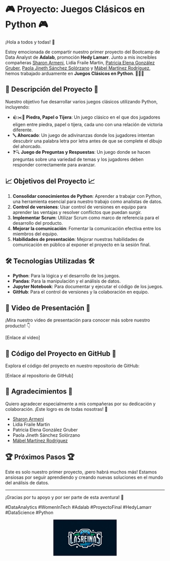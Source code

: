 # 🎮 **Proyecto: Juegos Clásicos en Python** 🎮

¡Hola a todos y todas! 👋

Estoy emocionada de compartir nuestro primer proyecto del Bootcamp de Data Analyst de **Adalab**, promoción **Hedy Lamarr**. Junto a mis increíbles compañeras [Sharon Armeni](https://www.linkedin.com/in/sharon-armeni/), Lidia Fraile Martin, [Patricia Elena González Gruber](https://www.linkedin.com/in/patricia-gonzalez-gruber/), [Paola Jineth Sánchez Solórzano](https://www.linkedin.com/in/paola-s%C3%A1nchez-sol%C3%B3rzano-5a05751b4/) y [Mábel Martínez Rodríguez](https://www.linkedin.com/in/mabelmr), hemos trabajado arduamente en **Juegos Clásicos en Python**. 💪👩‍💻

## 🌟 **Descripción del Proyecto** 🌟

Nuestro objetivo fue desarrollar varios juegos clásicos utilizando Python, incluyendo:

- 🪨✂️📄 **Piedra, Papel o Tijera**: Un juego clásico en el que dos jugadores eligen entre piedra, papel o tijera, cada uno con una relación de victoria diferente.
- 🔤 **Ahorcado**: Un juego de adivinanzas donde los jugadores intentan descubrir una palabra letra por letra antes de que se complete el dibujo del ahorcado.
- ❓🔍 **Juego de Preguntas y Respuestas**: Un juego donde se hacen preguntas sobre una variedad de temas y los jugadores deben responder correctamente para avanzar.

## 📈 **Objetivos del Proyecto** 📈

1. **Consolidar conocimientos de Python**: Aprender a trabajar con Python, una herramienta esencial para nuestro trabajo como analistas de datos.
2. **Control de versiones**: Usar control de versiones en equipo para aprender las ventajas y resolver conflictos que puedan surgir.
3. **Implementar Scrum**: Utilizar Scrum como marco de referencia para el desarrollo del producto.
4. **Mejorar la comunicación**: Fomentar la comunicación efectiva entre los miembros del equipo.
5. **Habilidades de presentación**: Mejorar nuestras habilidades de comunicación en público al exponer el proyecto en la sesión final.

## 🛠️ **Tecnologías Utilizadas** 🛠️

- **Python**: Para la lógica y el desarrollo de los juegos.
- **Pandas**: Para la manipulación y el análisis de datos.
- **Jupyter Notebook**: Para documentar y ejecutar el código de los juegos.
- **GitHub**: Para el control de versiones y la colaboración en equipo.

## 🎥 **Video de Presentación** 🎥

¡Mira nuestro video de presentación para conocer más sobre nuestro producto! 👇

[Enlace al video]

## 📂 **Código del Proyecto en GitHub** 📂

Explora el código del proyecto en nuestro repositorio de GitHub:

[Enlace al repositorio de GitHub]

## 🎉 **Agradecimientos** 🎉

Quiero agradecer especialmente a mis compañeras por su dedicación y colaboración. ¡Este logro es de todas nosotras! 💖

- [Sharon Armeni](https://www.linkedin.com/in/sharon-armeni/)
- Lidia Fraile Martin
- Patricia Elena González Gruber
- Paola Jineth Sánchez Solórzano
- [Mábel Martínez Rodríguez](https://www.linkedin.com/in/mabelmr)

## 🏆 **Próximos Pasos** 🏆

Este es solo nuestro primer proyecto, ¡pero habrá muchos más! Estamos ansiosas por seguir aprendiendo y creando nuevas soluciones en el mundo del análisis de datos.

---

¡Gracias por tu apoyo y por ser parte de esta aventura! 🚀

#DataAnalytics #WomenInTech #Adalab #ProyectoFinal #HedyLamarr #DataScience #Python

<div align="center">
  <img src="https://github.com/MabelMaff/Adalab-proyecto-da-promo-H-modulo-1-LasReinas-1/blob/main/Logo%20Las%20Reinas.jpg" alt="Logo del equipo Las Reinas" width="200"/>
</div>


